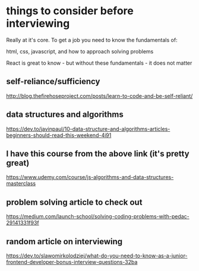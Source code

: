 # things to consider before interviewing

Really at it's core. To get a job you need to know the fundamentals of:

html, css, javascript, and how to approach solving problems

React is great to know - but without these fundamentals - it does not matter

## self-reliance/sufficiency

http://blog.thefirehoseproject.com/posts/learn-to-code-and-be-self-reliant/

## data structures and algorithms

https://dev.to/javinpaul/10-data-structure-and-algorithms-articles-beginners-should-read-this-weekend-4i91

## I have this course from the above link (it's pretty great)

https://www.udemy.com/course/js-algorithms-and-data-structures-masterclass

## problem solving article to check out

https://medium.com/launch-school/solving-coding-problems-with-pedac-29141331f93f

## random article on interviewing

https://dev.to/slawomirkolodziej/what-do-you-need-to-know-as-a-junior-frontend-developer-bonus-interview-questions-32ba
